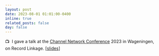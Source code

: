 ```yaml
---
layout: post
date: 2023-08-01 01:01:00-0400
inline: true
related_posts: false
day: false
---
```


:tv:&nbsp; I gave a talk at the [Channel Network Conference](https://cnc23.sciencesconf.org/index/) 2023 in Wageningen, on Record Linkage. [[slides](/assets/pdf/Wageningenslides.pdf)]
